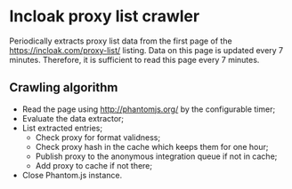 # Incloak proxy list crawler
Periodically extracts proxy list data from the first page of the https://incloak.com/proxy-list/ listing. Data on this page is updated every 7 minutes. Therefore, it is sufficient to read this page every 7 minutes.
## Crawling algorithm
 - Read the page using http://phantomjs.org/ by the configurable timer;
 - Evaluate the data extractor;
 - List extracted entries;
   - Check proxy for format validness;
   - Check proxy hash in the cache which keeps them for one hour;
   - Publish proxy to the anonymous integration queue if not in cache;
   - Add proxy to cache if not there;
 - Close Phantom.js instance.